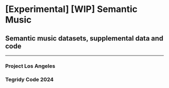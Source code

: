 # [Experimental] [WIP] Semantic Music
## Semantic music datasets, supplemental data and code

***

### Project Los Angeles
### Tegridy Code 2024
